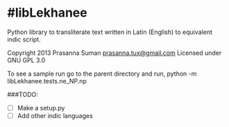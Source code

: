 #libLekhanee
===========
Python library to transliterate text written in Latin (English) to equivalent indic script.

Copyright 2013 Prasanna Suman <prasanna.tux@gmail.com>
Licensed under GNU GPL 3.0

To see a sample run go to the parent directory and run,
    python -m libLekhanee.tests.ne_NP.np

###TODO:
- [ ] Make a setup.py 
- [ ] Add other indic languages
